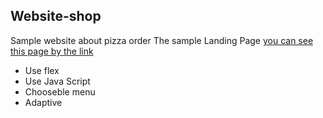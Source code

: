 ## Website-shop
Sample website about pizza order
The sample Landing Page [you can see this page by the link](https://dariya105.github.io/Website-shop/)
- Use flex
- Use Java Script
- Chooseble menu
- Adaptive
